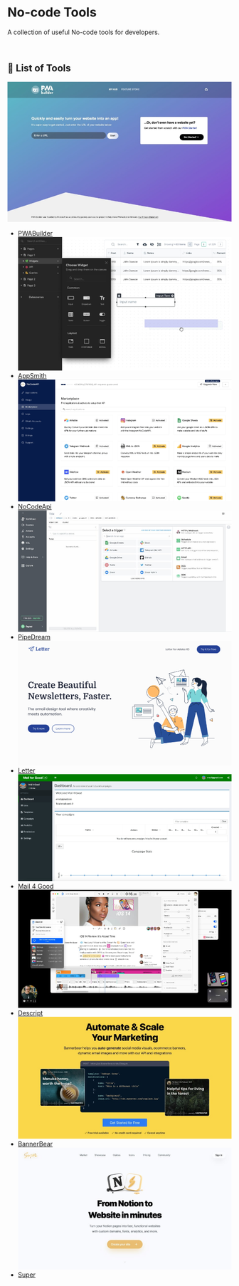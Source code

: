 # No-code Tools
A collection of useful No-code tools for developers.

<br>

## 📝 List of Tools
[![PWABuilder Screenshot](./images/pwabuilder.jpg)](https://www.pwabuilder.com/)
- [PWABuilder](https://www.pwabuilder.com/)
[![AppSmith Screenshot](./images/appsmith.jpg)](https://www.appsmith.com/)
- [AppSmith](https://www.appsmith.com/)
[![NoCodeApi Screenshot](./images/nocodeapi.png)](https://nocodeapi.com/)
- [NoCodeApi](https://nocodeapi.com/)
[![PipeDream Screenshot](./images/pipedream.jpg)](https://pipedream.com/)
- [PipeDream](https://pipedream.com/)
[![Letter Screenshot](./images/letter.png)](https://letter.so/)
- [Letter](https://letter.so/)
[![Mail 4 Good Screenshot](./images/mail4good.png)](https://github.com/freeCodeCamp/mail-for-good/)
- [Mail 4 Good](https://github.com/freeCodeCamp/mail-for-good/)
[![Descript Screenshot](./images/descript.jpg)](https://www.descript.com/)
- [Descript](https://www.descript.com/)
[![BannerBear Screenshot](./images/bannerbear.jpg)](https://www.bannerbear.com/)
- [BannerBear](https://www.bannerbear.com/)
[![Super Screenshot](./images/super.jpg)](https://super.so/)
- [Super](https://super.so/)